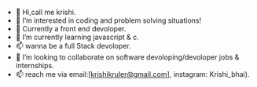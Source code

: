 - 👋 Hi,call me krishi.
- 👀 I’m interested in coding and problem solving situations!
- 👯 Currently a front end devoloper.
- 🌱 I’m currently learning javascript & c.
- 📫 wanna be a full Stack devoloper. 
- 💞️ I’m looking to collaborate on software devoloping/devoloper jobs & internships.
- 📫 reach me via email:[krishikruler@gmail.com], instagram: Krishi_bhai).

